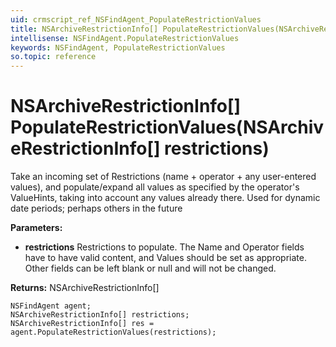 ```yaml
---
uid: crmscript_ref_NSFindAgent_PopulateRestrictionValues
title: NSArchiveRestrictionInfo[] PopulateRestrictionValues(NSArchiveRestrictionInfo[] restrictions)
intellisense: NSFindAgent.PopulateRestrictionValues
keywords: NSFindAgent, PopulateRestrictionValues
so.topic: reference
---
```


# NSArchiveRestrictionInfo[] PopulateRestrictionValues(NSArchiveRestrictionInfo[] restrictions)

Take an incoming set of Restrictions (name + operator + any user-entered values), and populate/expand all values as specified by the operator's ValueHints, taking into account any values already there. Used for dynamic date periods; perhaps others in the future

**Parameters:**
 - **restrictions** Restrictions to populate. The Name and Operator fields have to have valid content, and Values should be set as appropriate. Other fields can be left blank or null and will not be changed.

**Returns:** NSArchiveRestrictionInfo[]

```crmscript
NSFindAgent agent;
NSArchiveRestrictionInfo[] restrictions;
NSArchiveRestrictionInfo[] res = agent.PopulateRestrictionValues(restrictions);
```

